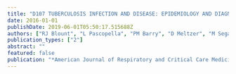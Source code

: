 ```yaml
---
title: "D107 TUBERCULOSIS INFECTION AND DISEASE: EPIDEMIOLOGY AND DIAGNOSIS: Effects Of Traffic-Related Pollution On Tuberculosis Presentation And Outcomes In California"
date: 2016-01-01
publishDate: 2019-06-01T05:50:17.515688Z
authors: ["RJ Blount", "L Pascopella", "PM Barry", "D Meltzer", "M Segal", "B Jones", "J Flood", "P English", "P Nahid", "J Balmes", " others"]
publication_types: ["2"]
abstract: ""
featured: false
publication: "*American Journal of Respiratory and Critical Care Medicine*"
---
```


